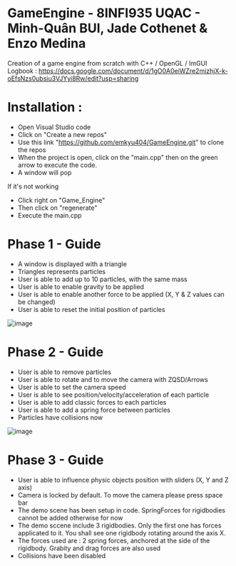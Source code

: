 # GameEngine - 8INFI935 UQAC - Minh-Quân BUI, Jade Cothenet & Enzo Medina

Creation of a game engine from scratch with C++ / OpenGL / ImGUI
Logbook : https://docs.google.com/document/d/1gO0A0eiWZre2mizhjX-k-oEfsNzs0ubsiu3VJYyi8Rw/edit?usp=sharing

# Installation :

+ Open Visual Studio code
+ Click on "Create a new repos" 
+ Use this link "https://github.com/emkyu404/GameEngine.git" to clone the repos
+ When the project is open, click on the "main.cpp" then on the green arrow to execute the code.
+ A window will pop

If it's not working
+ Click right on "Game_Engine"
+ Then click on "regenerate"
+ Execute the main.cpp


# Phase 1 - Guide

+ A window is displayed with a triangle
+ Triangles represents particles
+ User is able to add up to 10 particles, with the same mass
+ User is able to enable gravity to be applied
+ User is able to enable another force to be applied (X, Y & Z values can be changed)
+ User is able to reset the initial position of particles

![image](https://user-images.githubusercontent.com/55577930/192173999-031dc309-1ec7-45a4-b9fa-180e8ec56033.png)

# Phase 2 - Guide 

+ User is able to remove particles
+ User is able to rotate and to move the camera with ZQSD/Arrows 
+ User is able to set the camera speed
+ User is able to see position/velocity/acceleration of each particle
+ User is able to add classic forces to each particles
+ User is able to add a spring force between particles
+ Particles have collisions now 

![image](https://user-images.githubusercontent.com/58985300/197421682-68e2c9ee-c746-476a-acd5-a45e87f72b2f.png)

# Phase 3 - Guide
+ User is able to influence physic objects position with sliders (X, Y and Z axis)
+ Camera is locked by default. To move the camera please press space bar
+ The demo scene has been setup in code. SpringForces for rigidbodies cannot be added otherwise for now
+ The demo sccene include 3 rigidbodies. Only the first one has forces applicated to it. You shall see one rigidbody rotating around the axis X. 
+ The forces used are : 2 spring forces, anchored at the side of the rigidbody. Grabity and drag forces are also used
+ Collisions have been disabled
